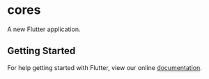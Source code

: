 # cores

A new Flutter application.

## Getting Started

For help getting started with Flutter, view our online
[documentation](https://flutter.io/).
